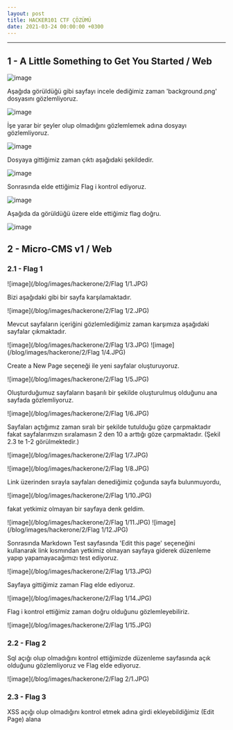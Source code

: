```yaml
---
layout: post
title: HACKER101 CTF ÇÖZÜMÜ
date: 2021-03-24 00:00:00 +0300
---
```



----------------------------------------------

## 1 - A Little Something to Get You Started / Web

![image](/blog/images/hackerone/1/1.JPG)

Aşağıda görüldüğü gibi sayfayı incele dediğimiz zaman 'background.png' dosyasını gözlemliyoruz.

![image](/blog/images/hackerone/1/2.JPG)

İşe yarar bir şeyler olup olmadığını gözlemlemek adına dosyayı gözlemliyoruz.

![image](/blog/images/hackerone/1/3.JPG)

Dosyaya gittiğimiz zaman çıktı aşağıdaki şekildedir.

![image](/blog/images/hackerone/1/4.JPG)

Sonrasında elde ettiğimiz Flag i kontrol ediyoruz.

![image](/blog/images/hackerone/1/5.JPG)

Aşağıda da görüldüğü üzere elde ettiğimiz flag doğru.

![image](/blog/images/hackerone/1/6.JPG)

## 2 - Micro-CMS v1 / Web

### 2.1 - Flag 1

![image](/blog/images/hackerone/2/Flag 1/1.JPG)

Bizi aşağıdaki gibi bir sayfa karşılamaktadır.

![image](/blog/images/hackerone/2/Flag 1/2.JPG)

Mevcut sayfaların içeriğini gözlemlediğimiz zaman karşımıza aşağıdaki sayfalar çıkmaktadır. 

![image](/blog/images/hackerone/2/Flag 1/3.JPG)  ![image](/blog/images/hackerone/2/Flag 1/4.JPG)

Create a New Page seçeneği ile yeni sayfalar oluşturuyoruz.

![image](/blog/images/hackerone/2/Flag 1/5.JPG)

Oluşturduğumuz sayfaların başarılı bir şekilde oluşturulmuş olduğunu ana sayfada gözlemliyoruz.

![image](/blog/images/hackerone/2/Flag 1/6.JPG)

Sayfaları açtığımız zaman sıralı bir şekilde tutulduğu göze çarpmaktadır fakat sayfalarımızın sıralamasın 2 den 10 a arttığı göze çarpmaktadır. (Şekil 2.3 te 1-2 görülmektedir.) 

![image](/blog/images/hackerone/2/Flag 1/7.JPG)

![image](/blog/images/hackerone/2/Flag 1/8.JPG)

Link üzerinden sırayla sayfaları denediğimiz çoğunda sayfa bulunmuyordu,

![image](/blog/images/hackerone/2/Flag 1/10.JPG)

fakat yetkimiz olmayan bir sayfaya denk geldim.

![image](/blog/images/hackerone/2/Flag 1/11.JPG) ![image](/blog/images/hackerone/2/Flag 1/12.JPG)

Sonrasında  Markdown Test sayfasında 'Edit this page' seçeneğini kullanarak link kısmından yetkimiz olmayan sayfaya giderek düzenleme yapıp yapamayacağımızı test ediyoruz.

![image](/blog/images/hackerone/2/Flag 1/13.JPG)

Sayfaya gittiğimiz zaman Flag elde ediyoruz.

![image](/blog/images/hackerone/2/Flag 1/14.JPG)

Flag i kontrol ettiğimiz zaman doğru olduğunu gözlemleyebiliriz.

![image](/blog/images/hackerone/2/Flag 1/15.JPG)

### 2.2 - Flag 2

Sql açığı olup olmadığını kontrol ettiğimizde düzenleme sayfasında açık olduğunu gözlemliyoruz ve Flag elde ediyoruz.

![image](/blog/images/hackerone/2/Flag 2/1.JPG)

### 2.3 - Flag 3

XSS açığı olup olmadığını kontrol etmek adına girdi ekleyebildiğimiz (Edit Page) alana <script>alert(10Nisan)<\script> yazarak kaydediyoruz.

![image](/blog/images/hackerone/2/Flag 3/1.JPG)

![image](/blog/images/hackerone/2/Flag 3/2.JPG)

Ana sayfaya döndüğümüzde 3. Flag i de elde etmiş oluyoruz.

![image](/blog/images/hackerone/2/Flag 3/3.JPG)

### 2.4 - Flag 4

Başlık kısmında xss açığından yararlanmıştık. Şimdi ise açıklama kısmı için deniyoruz. Bu deneme için kullanacağımız payload ==> <img src=xss onerror=alert(1)>

![image](/blog/images/hackerone/2/Flag 4/1.JPG)

Kaydettikten sonra sayfadan bir çıktı alıyoruz.

![image](/blog/images/hackerone/2/Flag 4/2.JPG)

Sayfayı incelediğimiz zaman son Flag i de elde ediyoruz.

![image](/blog/images/hackerone/2/Flag 4/3.JPG)